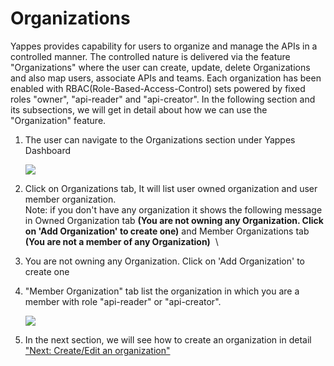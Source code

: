 



# Organizations

Yappes provides capability for users to organize and manage the APIs in
a controlled manner. The controlled nature is delivered via the feature
\"Organizations\" where the user can create, update, delete
Organizations and also map users, associate APIs and teams. Each
organization has been enabled with RBAC(Role-Based-Access-Control) sets
powered by fixed roles \"owner\", \"api-reader\" and \"api-creator\". In
the following section and its subsections, we will get in detail about
how we can use the \"Organization\" feature.

1.  The user can navigate to the Organizations section under Yappes
    Dashboard

    ![](../images/dashboard/organization_view_01.png)

2.  Click on Organizations tab, It will list user owned organization and
    user member organization.  \
    Note: if you don\'t have any organization it shows the following
    message in Owned Organization tab **(You are not owning any
    Organization. Click on \'Add Organization\' to create one)** and
    Member Organizations tab **(You are not a member of any
    Organization)**  \

3.  You are not owning any Organization. Click on \'Add Organization\'
    to create one

4.  \"Member Organization\" tab list the organization in which you are a
    member with role \"api-reader\" or \"api-creator\".

    ![](../images/dashboard/organization/organization_view_02.png)

5.  In the next section, we will see how to create an organization in
    detail [\"Next: Create/Edit an
    organization\"](create_edit_organizations)




